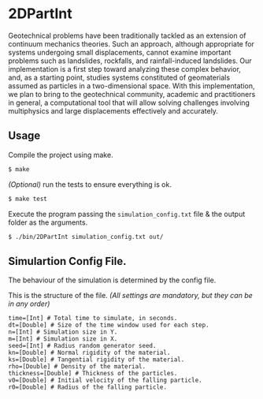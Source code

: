 # 2DPartInt

Geotechnical problems have been traditionally tackled as an extension of continuum mechanics theories. Such an approach, although appropriate for systems undergoing small displacements, cannot examine important problems such as landslides, rockfalls, and rainfall-induced landslides. Our implementation is a first step toward analyzing these complex behavior, and, as a starting point, studies systems constituted of geomaterials assumed as particles in a two-dimensional space. With this implementation, we plan to bring to the geotechnical community, academic and practitioners in general, a computational tool that will allow solving challenges involving multiphysics and large displacements effectively and accurately.

## Usage

Compile the project using make.

```bash
$ make
```

_(Optional)_ run the tests to ensure everything is ok.


```bash
$ make test
```

Execute the program passing the `simulation_config.txt` file & the output folder as the arguments.

```bash
$ ./bin/2DPartInt simulation_config.txt out/
```

## Simulartion Config File.

The behaviour of the simulation is determined by the config file.

This is the structure of the file.
_(All settings are mandatory, but they can be in any order)_

```
time=[Int] # Total time to simulate, in seconds.
dt=[Double] # Size of the time window used for each step.
n=[Int] # Simulation size in Y.
m=[Int] # Simulation size in X.
seed=[Int] # Radius random generator seed.
kn=[Double] # Normal rigidity of the material.
ks=[Double] # Tangential rigidity of the material.
rho=[Double] # Density of the material.
thickness=[Double] # Thickness of the particles.
v0=[Double] # Initial velocity of the falling particle.
r0=[Double] # Radius of the falling particle.
```
